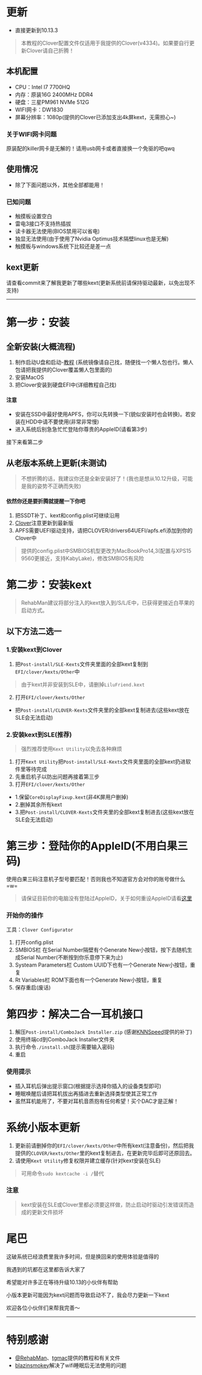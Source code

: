 # 更新

- 直接更新到10.13.3

> 本教程的Clover配置文件仅适用于我提供的Clover(v4334)。如果要自行更新Clover请自己折腾！

## 本机配置

- CPU：Intel I7 7700HQ
- 内存：原装16G 2400MHz DDR4
- 硬盘：三星PM961 NVMe 512G
- WIFI网卡：DW1830
- 屏幕分辨率：1080p(提供的Clover已添加支出4k屏kext，无需担心~)

### 关于WIFI网卡问题

原装配的killer网卡是无解的！请用usb网卡或者直接换一个免驱的吧qwq

## 使用情况

- 除了下面问题以外，其他全部都能用！

### 已知问题

- 触摸板设置空白
- 雷电3接口不支持热插拔
- 读卡器无法使用(BIOS禁用可以省电)
- 独显无法使用(由于使用了Nvidia Optimus技术隔壁linux也是无解)
- 触摸板与windows系统下比较还是差一点

## kext更新

请查看commit来了解我更新了哪些kext(更新系统前请保持驱动最新，以免出现不支持)

---

# 第一步：安装

## 全新安装(大概流程)

1. 制作启动U盘和启动-[教程](https://www.tonymacx86.com/threads/guide-booting-the-os-x-installer-on-laptops-with-clover.148093/) (系统镜像请自己找，随便找一个懒人包也行。懒人包请把我提供的Clover覆盖懒人包里面的)
2. 安装MacOS
3. 把Clover安装到硬盘EFI中(详细教程自己找)

#### 注意

- 安装在SSD中最好使用APFS，你可以先转换一下(貌似安装时也会转换)。若安装在HDD中请不要使用(非常非常慢)
- 进入系统后别急急忙忙登陆你尊贵的AppleID(请看第3步)

接下来看第二步

## 从老版本系统上更新(未测试)

> 不想折腾的话，我建议你还是全新安装好了！(我也是想从10.12升级，可能是我的姿势不正确而失败)

#### 依然你还是要折腾就提醒一下你吧

1. 把SSDT补丁、kext和config.plist可继续沿用
2. [Clover](http://sourceforge.net/projects/cloverefiboot/)注意更新到最新版
3. APFS需要UEFI驱动支持，请把CLOVER/drivers64UEFI/apfs.efi添加到你的Clover中

 > 提供的config.plist中SMBIOS机型更改为MacBookPro14,3(配置与XPS15 9560更接近，支持KabyLake)，修改SMBIOS有风险

# 第二步：安装kext

> RehabMan建议将部分注入的kext放入到/S/L/E中，已获得更接近白苹果的启动方式。

## 以下方法二选一

### 1.安装kext到Clover

1. 把`Post-install/SLE-Kexts`文件夹里面的全部kext复制到`EFI/clover/kexts/Other`中

> 由于kext并非安装到SLE中，请删掉`LiluFriend.kext`

2. 打开`EFI/clover/kexts/Other`
  - 把`Post-install/CLOVER-Kexts`文件夹里的全部kext复制进去(这些kext放在SLE会无法启动)

### 2.安装kext到SLE(推荐)

> 强烈推荐使用`Kext Utility`以免去各种麻烦

1. 打开`Kext Utility`把`Post-install/SLE-Kexts`文件夹里面的全部kext扔进软件里等待完成
2. 先重启机子以防出问题再接着第三步
3. 打开`EFI/clover/kexts/Other`
  - 1.保留`CoreDisplayFixup.kext`(非4K屏用户删掉)
  - 2.删掉其余所有kext
  - 3.把`Post-install/CLOVER-Kexts`文件夹里的全部kext复制进去(这些kext放在SLE会无法启动)

# 第三步：登陆你的AppleID(不用白果三码)

使用白果三码注意机子型号要匹配！否则我也不知道官方会对你的账号做什么 =w=

> 请保证目前你的电脑没有登陆过AppleID，关于如何重设AppleID请看[这里](https://www.tonymacx86.com/threads/an-idiots-guide-to-imessage.196827/)

### 开始你的操作

工具：`Clover Configurator`
1. 打开config.plist
2. SMBIOS栏 在Serial Number隔壁有个Generate New小按钮，按下去随机生成Serial Number(不断按到你乐意停下来为止)
3. Systeam Parameters栏 Custom UUID下也有一个Generate New小按钮，重复
4. Rt Variables栏 ROM下面也有一个Generate New小按钮，重复
5. 保存重启(废话)

# 第四步：解决二合一耳机接口

1. 解压`Post-install/ComboJack Installer.zip` (感谢[KNNSpeed](https://www.tonymacx86.com/threads/guide-dell-xps-15-9560-4k-touch-1tb-ssd-32gb-ram-100-adobergb.224486/page-9#post-1539760)提供的补丁)
2. 使用终端cd到ComboJack Installer文件夹
3. 执行命令`./install.sh`(提示需要输入密码)
4. 重启

### 使用提示

- 插入耳机后弹出提示窗口(根据提示选择你插入的设备类型即可)
- 睡眠唤醒后请把耳机拔出再插进去重新选择类型使其正常工作
- 虽然耳机能用了，不要对耳机音质抱有任何希望！买个DAC才是正解！

# 系统小版本更新

1. 更新前请删掉你的`EFI/clover/kexts/Other`中所有kext(注意备份)，然后把我提供的`CLOVER/kexts/Other`里的kext复制进去，在更新完毕后即可还原回去。
2. 请使用`Kext Utility`修复权限并建立缓存(针对kext安装在SLE)

> 可用命令`sudo kextcache -i /`替代

### 注意

> kext安装在SLE或Clover里都必须要这样做，防止启动时驱动引发错误而造成的更新文件损坏

# 尾巴

这破系统已经浪费里我许多时间，但是换回来的使用体验是值得的

我遇到的坑都在这里都告诉大家了

希望能对许多正在等待升级10.13的小伙伴有帮助

小版本更新可能因为kext问题而导致启动不了，我会尽力更新一下kext

欢迎各位小伙伴们来帮我完善～

---
# 特别感谢
- [@RehabMan](https://github.com/RehabMan)、[tgmac](https://www.tonymacx86.com/members/tgmac.928166/)提供的教程和有关文件
- [blazinsmokey](https://www.tonymacx86.com/members/blazinsmokey.1188623/)解决了wifi睡眠后无法使用的问题
